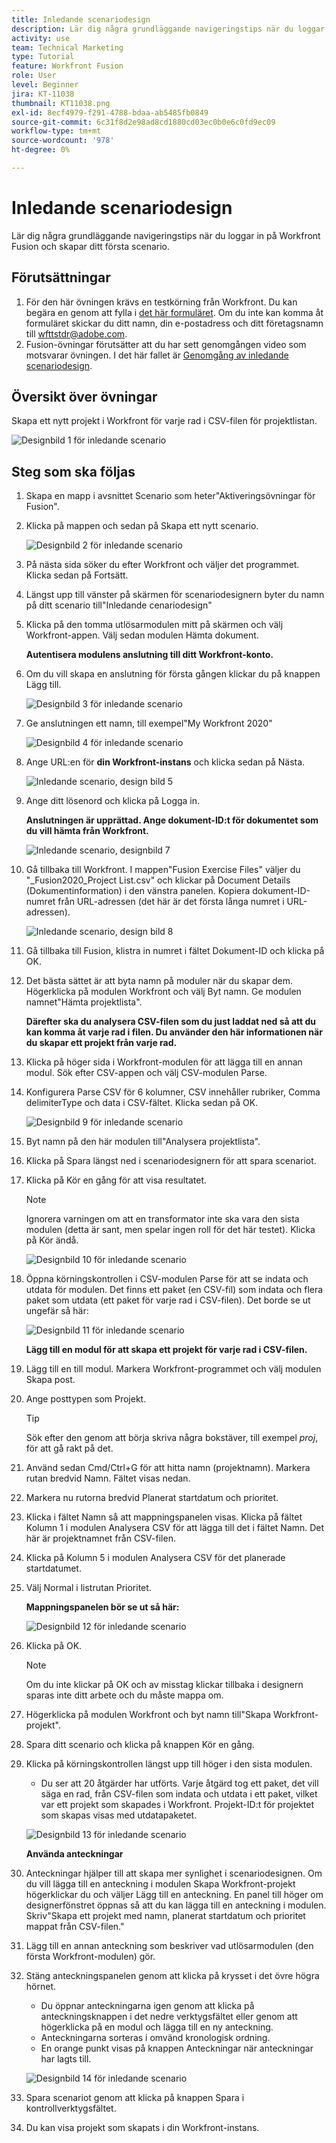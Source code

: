 ```yaml
---
title: Inledande scenariodesign
description: Lär dig några grundläggande navigeringstips när du loggar in på Workfront Fusion och skapar ditt första scenario.
activity: use
team: Technical Marketing
type: Tutorial
feature: Workfront Fusion
role: User
level: Beginner
jira: KT-11038
thumbnail: KT11038.png
exl-id: 8ecf4979-f291-4788-bdaa-ab5485fb0849
source-git-commit: 6c31f8d2e98ad8cd1880cd03ec0b0e6c0fd9ec09
workflow-type: tm+mt
source-wordcount: '978'
ht-degree: 0%

---
```


# Inledande scenariodesign

Lär dig några grundläggande navigeringstips när du loggar in på Workfront Fusion och skapar ditt första scenario.

## Förutsättningar

1. För den här övningen krävs en testkörning från Workfront. Du kan begära en genom att fylla i [det här formuläret](https://forms.office.com/r/f1J8HRGrNY). Om du inte kan komma åt formuläret skickar du ditt namn, din e-postadress och ditt företagsnamn till wfttstdr@adobe.com.
1. Fusion-övningar förutsätter att du har sett genomgången video som motsvarar övningen. I det här fallet är [Genomgång av inledande scenariodesign](https://experienceleague.adobe.com/docs/workfront-learn/tutorials-workfront/fusion/understand-the-basics/initial-scenario-design-walkthrough.html?lang=en).


## Översikt över övningar

Skapa ett nytt projekt i Workfront för varje rad i CSV-filen för projektlistan.

![Designbild 1 för inledande scenario](../12-exercises/assets/initial-scenario-design-1.png)

## Steg som ska följas

1. Skapa en mapp i avsnittet Scenario som heter&quot;Aktiveringsövningar för Fusion&quot;.
1. Klicka på mappen och sedan på Skapa ett nytt scenario.

   ![Designbild 2 för inledande scenario](../12-exercises/assets/initial-scenario-design-2.png)

1. På nästa sida söker du efter Workfront och väljer det programmet. Klicka sedan på Fortsätt.
1. Längst upp till vänster på skärmen för scenariodesignern byter du namn på ditt scenario till&quot;Inledande cenariodesign&quot;
1. Klicka på den tomma utlösarmodulen mitt på skärmen och välj Workfront-appen. Välj sedan modulen Hämta dokument.

   **Autentisera modulens anslutning till ditt Workfront-konto.**

1. Om du vill skapa en anslutning för första gången klickar du på knappen Lägg till.

   ![Designbild 3 för inledande scenario](../12-exercises/assets/initial-scenario-design-3.png)

1. Ge anslutningen ett namn, till exempel&quot;My Workfront 2020&quot;

   ![Designbild 4 för inledande scenario](../12-exercises/assets/initial-scenario-design-4.png)

1. Ange URL:en för **din Workfront-instans** och klicka sedan på Nästa.

   ![Inledande scenario, design bild 5](../12-exercises/assets/initial-scenario-design-5.png)

1. Ange ditt lösenord och klicka på Logga in.

   **Anslutningen är upprättad. Ange dokument-ID:t för dokumentet som du vill hämta från Workfront.**

   ![Inledande scenario, designbild 7](../12-exercises/assets/initial-scenario-design-7.png)

1. Gå tillbaka till Workfront. I mappen&quot;Fusion Exercise Files&quot; väljer du &quot;_Fusion2020_Project List.csv&quot; och klickar på Document Details (Dokumentinformation) i den vänstra panelen. Kopiera dokument-ID-numret från URL-adressen (det här är det första långa numret i URL-adressen).

   ![Inledande scenario, design bild 8](../12-exercises/assets/initial-scenario-design-8.png)

1. Gå tillbaka till Fusion, klistra in numret i fältet Dokument-ID och klicka på OK.
1. Det bästa sättet är att byta namn på moduler när du skapar dem. Högerklicka på modulen Workfront och välj Byt namn. Ge modulen namnet&quot;Hämta projektlista&quot;.

   **Därefter ska du analysera CSV-filen som du just laddat ned så att du kan komma åt varje rad i filen. Du använder den här informationen när du skapar ett projekt från varje rad.**

1. Klicka på höger sida i Workfront-modulen för att lägga till en annan modul. Sök efter CSV-appen och välj CSV-modulen Parse.
1. Konfigurera Parse CSV för 6 kolumner, CSV innehåller rubriker, Comma delimiterType och data i CSV-fältet. Klicka sedan på OK.

   ![Designbild 9 för inledande scenario](../12-exercises/assets/initial-scenario-design-9.png)

1. Byt namn på den här modulen till&quot;Analysera projektlista&quot;.
1. Klicka på Spara längst ned i scenariodesignern för att spara scenariot.
1. Klicka på Kör en gång för att visa resultatet.

   >[!NOTE]
   >
   >Ignorera varningen om att en transformator inte ska vara den sista modulen (detta är sant, men spelar ingen roll för det här testet). Klicka på Kör ändå.

   ![Designbild 10 för inledande scenario](../12-exercises/assets/initial-scenario-design-10.png)

1. Öppna körningskontrollen i CSV-modulen Parse för att se indata och utdata för modulen. Det finns ett paket (en CSV-fil) som indata och flera paket som utdata (ett paket för varje rad i CSV-filen). Det borde se ut ungefär så här:

   ![Designbild 11 för inledande scenario](../12-exercises/assets/initial-scenario-design-11.png)

   **Lägg till en modul för att skapa ett projekt för varje rad i CSV-filen.**

1. Lägg till en till modul. Markera Workfront-programmet och välj modulen Skapa post.
1. Ange posttypen som Projekt.

   >[!TIP]
   >
   >Sök efter den genom att börja skriva några bokstäver, till exempel *proj*, för att gå rakt på det.

1. Använd sedan Cmd/Ctrl+G för att hitta namn (projektnamn). Markera rutan bredvid Namn. Fältet visas nedan.
1. Markera nu rutorna bredvid Planerat startdatum och prioritet.
1. Klicka i fältet Namn så att mappningspanelen visas. Klicka på fältet Kolumn 1 i modulen Analysera CSV för att lägga till det i fältet Namn. Det här är projektnamnet från CSV-filen.
1. Klicka på Kolumn 5 i modulen Analysera CSV för det planerade startdatumet.
1. Välj Normal i listrutan Prioritet.

   **Mappningspanelen bör se ut så här:**

   ![Designbild 12 för inledande scenario](../12-exercises/assets/initial-scenario-design-12.png)

1. Klicka på OK.

   >[!NOTE]
   >
   >Om du inte klickar på OK och av misstag klickar tillbaka i designern sparas inte ditt arbete och du måste mappa om.

1. Högerklicka på modulen Workfront och byt namn till&quot;Skapa Workfront-projekt&quot;.
1. Spara ditt scenario och klicka på knappen Kör en gång.
1. Klicka på körningskontrollen längst upp till höger i den sista modulen.

   + Du ser att 20 åtgärder har utförts. Varje åtgärd tog ett paket, det vill säga en rad, från CSV-filen som indata och utdata i ett paket, vilket var ett projekt som skapades i Workfront. Projekt-ID:t för projektet som skapas visas med utdatapaketet.

   ![Designbild 13 för inledande scenario](../12-exercises/assets/initial-scenario-design-13.png)

   **Använda anteckningar**

1. Anteckningar hjälper till att skapa mer synlighet i scenariodesignen. Om du vill lägga till en anteckning i modulen Skapa Workfront-projekt högerklickar du och väljer Lägg till en anteckning. En panel till höger om designerfönstret öppnas så att du kan lägga till en anteckning i modulen. Skriv&quot;Skapa ett projekt med namn, planerat startdatum och prioritet mappat från CSV-filen.&quot;
1. Lägg till en annan anteckning som beskriver vad utlösarmodulen (den första Workfront-modulen) gör.
1. Stäng anteckningspanelen genom att klicka på krysset i det övre högra hörnet.

   + Du öppnar anteckningarna igen genom att klicka på anteckningsknappen i det nedre verktygsfältet eller genom att högerklicka på en modul och lägga till en ny anteckning.
   + Anteckningarna sorteras i omvänd kronologisk ordning.
   + En orange punkt visas på knappen Anteckningar när anteckningar har lagts till.

   ![Designbild 14 för inledande scenario](../12-exercises/assets/initial-scenario-design-14.png)

1. Spara scenariot genom att klicka på knappen Spara i kontrollverktygsfältet.
1. Du kan visa projekt som skapats i din Workfront-instans.
